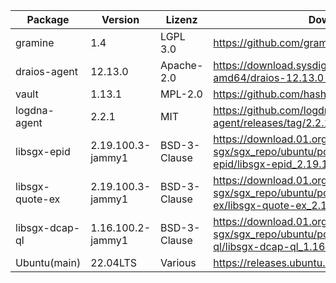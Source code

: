 | Package                  | Version           | Lizenz       | Download-Link                                                                                                                                                             |
|--------------------------|-------------------|--------------|---------------------------------------------------------------------------------------------------------------------------------------------------------------------------|
| gramine                  | 1.4               | LGPL 3.0     | https://github.com/gramineproject/gramine                                                                                                                                 |
| draios-agent             | 12.13.0           | Apache-2.0   | https://download.sysdig.com/stable/deb/stable-amd64/draios-12.13.0-x86_64-agent.deb                                                                                        |
| vault                    | 1.13.1            | MPL-2.0      | https://github.com/hashicorp/vault/releases/tag/v1.13.1                                                                                                                   |
| logdna-agent             | 2.2.1             | MIT          | https://github.com/logdna/logdna-agent/releases/tag/2.2.1                                                                                                                 |
| libsgx-epid              | 2.19.100.3-jammy1 | BSD-3-Clause | https://download.01.org/intel-sgx/sgx_repo/ubuntu/pool/main/libs/libsgx-epid/libsgx-epid_2.19.100.3-jammy1_amd64.deb                                                      |
| libsgx-quote-ex          | 2.19.100.3-jammy1 | BSD-3-Clause | https://download.01.org/intel-sgx/sgx_repo/ubuntu/pool/main/libs/libsgx-quote-ex/libsgx-quote-ex_2.19.100.3-jammy1_amd64.deb                                              |
| libsgx-dcap-ql           | 1.16.100.2-jammy1 | BSD-3-Clause | https://download.01.org/intel-sgx/sgx_repo/ubuntu/pool/main/libs/libsgx-dcap-ql/libsgx-dcap-ql_1.16.100.2-jammy1_amd64.deb                                                |
| Ubuntu(main)             | 22.04LTS          | Various      | https://releases.ubuntu.com/22.04/                                                                                                                                        |
